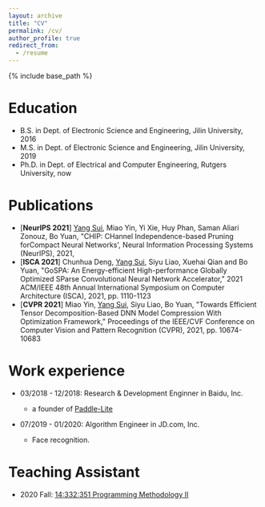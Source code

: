```yaml
---
layout: archive
title: "CV"
permalink: /cv/
author_profile: true
redirect_from:
  - /resume
---
```


{% include base_path %}

Education
======
* B.S. in Dept. of Electronic Science and Engineering, Jilin University, 2016
* M.S. in Dept. of Electronic Science and Engineering, Jilin University, 2019
* Ph.D. in Dept. of Electrical and Computer Engineering, Rutgers University, now

Publications
======
* [**NeurIPS 2021**] <u>Yang Sui</u>, Miao Yin, Yi Xie, Huy Phan, Saman Aliari Zonouz, Bo Yuan, "CHIP: CHannel Independence-based Pruning forCompact Neural Networks', Neural Information Processing Systems (NeurIPS), 2021, 
* [**ISCA 2021**] Chunhua Deng, <u>Yang Sui</u>, Siyu Liao, Xuehai Qian and Bo Yuan, "GoSPA: An Energy-efficient High-performance Globally Optimized SParse Convolutional Neural Network Accelerator," 2021 ACM/IEEE 48th Annual International Symposium on Computer Architecture (ISCA), 2021, pp. 1110-1123
* [**CVPR 2021**] Miao Yin, <u>Yang Sui</u>, Siyu Liao, Bo Yuan, "Towards Efficient Tensor Decomposition-Based DNN Model Compression With Optimization Framework," Proceedings of the IEEE/CVF Conference on Computer Vision and Pattern Recognition (CVPR), 2021, pp. 10674-10683

Work experience
======
* 03/2018 - 12/2018: Research & Development Enginner in Baidu, Inc.
  * a founder of [Paddle-Lite](https://github.com/PaddlePaddle/Paddle-Lite)

* 07/2019 - 01/2020: Algorithm Engineer in JD.com, Inc.
  * Face recognition.
  
Teaching Assistant
======
* 2020 Fall: [14:332:351 Programming Methodology II](https://www.ece.rutgers.edu/332351)

[comment]: <> (Service and leadership)

[comment]: <> (======)

[comment]: <> (* Currently signed in to 43 different slack teams)
